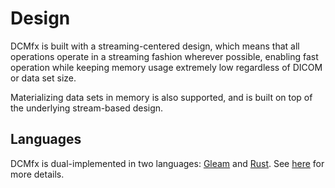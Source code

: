 # Design

DCMfx is built with a streaming-centered design, which means that all operations
operate in a streaming fashion wherever possible, enabling fast operation while
keeping memory usage extremely low regardless of DICOM or data set size.

Materializing data sets in memory is also supported, and is built on top of the
underlying stream-based design.

## Languages

DCMfx is dual-implemented in two languages: [Gleam](https://gleam.run) and
[Rust](https://rust-lang.org). See [here](./libraries/overview#languages) for
more details.
